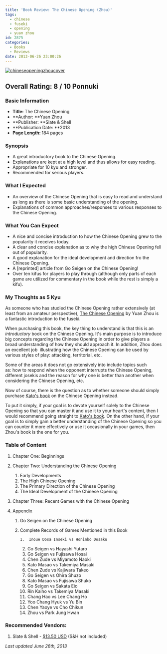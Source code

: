 ```yaml
---
title: 'Book Review: The Chinese Opening (Zhou)'
tags:
  - chinese
  - fuseki
  - opening
  - yuan zhou
id: 2875
categories:
  - Books
  - Reviews
date: 2013-06-26 23:00:26
---
```


[![chineseopeningzhoucover](http://www.bengozen.com/wp-content/uploads/2013/06/chineseopeningzhoucover.jpeg)](http://www.bengozen.com/wp-content/uploads/2013/06/chineseopeningzhoucover.jpeg)

## Overall Rating: 8 / 10 Ponnuki

### Basic Information

*   **Title:** The Chinese Opening
*   **Author: **Yuan Zhou
*   **Publisher: **Slate &amp; Shell
*   **Publication Date: **2013
*   **<strong>Page Length:** </strong>184 pages

### Synopsis

*   A great introductory book to the Chinese Opening.
*   Explanations are kept at a high level and thus allows for easy reading.
*   Appropriate for 10 kyu and stronger.
*   Recommended for serious players.
<!--more-->

### What I Expected

*   <span style="line-height: 13px;">An overview of the Chinese Opening that is easy to read and understand as long as there is some basic understanding of the opening.</span>
*   Explanations of common approaches/responses to various responses to the Chinese Opening.

### What You Can Expect

*   A nice and concise introduction to how the Chinese Opening grew to the popularity it receives today.
*   A clear and concise explanation as to why the high Chinese Opening fell out of popularity.
*   A good explanation for the ideal development and direction fro the Chinese Opening.
*   A [reprinted] article from Go Seigen on the Chinese Opening!
*   Over ten kifus for players to play through (although only parts of each game are utilized for commentary in the book while the rest is simply a kifu).

### My Thoughts as 5 Kyu

As someone who has studied the Chinese Opening rather extensively (at least from an amateur perspective), <span style="text-decoration: underline;">The Chinese Opening</span> by Yuan Zhou is a fantastic introduction to the fuseki.

When purchasing this book, the key thing to understand is that this is an _introductory_ book on the Chinese Opening. It's main purpose is to introduce big concepts regarding the Chinese Opening in order to give players a broad understanding of how they should approach it. In addition, Zhou does an excellent job  illustrating how the Chinese Opening can be used by various styles of play: attacking, territorial, etc.

Some of the areas it does not go extensively into include topics such as: how to respond when the opponent interrupts the Chinese Opening, different josekis and the reason for why one is better than another when considering the Chinese Opening, etc.

Now of course, there is the question as to whether someone should simply purchase [Kato's book](http://www.bengozen.com/book-review-the-chinese-opening-kato/ "Book Review: The Chinese Opening (Kato)") on the Chinese Opening instead.

To put it simply, if your goal is to devote yourself solely to the Chinese Opening so that you can master it and use it to your heart's content, then I would recommend going straight to [Kato's book](http://www.bengozen.com/book-review-the-chinese-opening-kato/ "Book Review: The Chinese Opening (Kato)"). On the other hand, if your goal is to simply gain a better understanding of the Chinese Opening so you can counter it more effectively or use it occasionally in your games, then Zhou's book is the one for you.

### Table of Content

1.  Chapter One: Beginnings
2.  Chapter Two: Understanding the Chinese Opening

    1.  Early Developments
    2.  The High Chinese Opening
    3.  The Primary Direction of the Chinese Opening
    4.  The Ideal Development of the Chinese Opening

3.  Chapter Three: Recent Games with the Chinese Opening
4.  Appendix

    1.  Go Seigen on the Chinese Opening
    2.  Complete Records of Games Mentioned in this Book

            1.  Inoue Dosa Inseki vs Honinbo Dosaku
        2.  Go Seigen vs Hayashi Yutaro
        3.  Go Seigen vs Fujisawa Hosai
        4.  Chen Zude vs Miyamoto Naoki
        5.  Kato Masao vs Takemiya Masaki
        6.  Chen Zude vs Kajiwara Takeo
        7.  Go Seigen vs Ohira Shuzo
        8.  Kato Masao vs Fujisawa Shuko
        9.  Go Seigen vs Sakata Eio
        10.  Rin Kaiho vs Takemiya Masaki
        11.  Chang Hao vs Lee Chang Ho
        12.  Yoo Chang Hyuk vs Yu Bin
        13.  Chen Yaoye vs Cho Chikun
        14.  Zhou vs Park Jung Hwan

### Recommended Vendors:

1.  Slate &amp; Shell - [$13.50 USD](http://www.slateandshell.com/SSYZ018.html) (S&amp;H not included)

_Last updated June 26th, 2013_